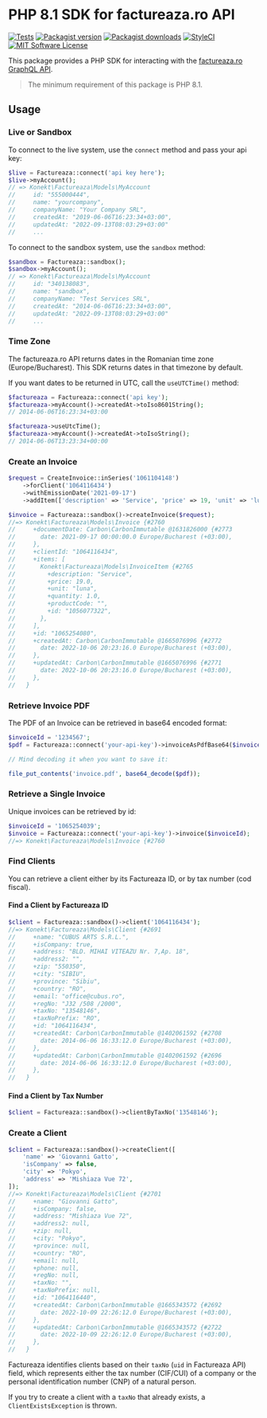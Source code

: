 # PHP 8.1 SDK for factureaza.ro API

[![Tests](https://img.shields.io/github/workflow/status/artkonekt/factureaza-sdk/tests/master?style=flat-square)](https://github.com/artkonekt/factureaza-sdk/actions?query=workflow%3Atests)
[![Packagist version](https://img.shields.io/packagist/v/konekt/factureaza-sdk.svg?style=flat-square)](https://packagist.org/packages/konekt/factureaza-sdk)
[![Packagist downloads](https://img.shields.io/packagist/dt/konekt/factureaza-sdk.svg?style=flat-square)](https://packagist.org/packages/konekt/factureaza-sdk)
[![StyleCI](https://styleci.io/repos/537435324/shield?branch=master)](https://styleci.io/repos/537435324)
[![MIT Software License](https://img.shields.io/badge/license-MIT-blue.svg?style=flat-square)](LICENSE.md)

This package provides a PHP SDK for interacting with the [factureaza.ro GraphQL API](https://factureaza.ro/documentatie-api).

> The minimum requirement of this package is PHP 8.1.

## Usage

### Live or Sandbox

To connect to the live system, use the `connect` method and pass your api key:

```php
$live = Factureaza::connect('api key here');
$live->myAccount();
// => Konekt\Factureaza\Models\MyAccount
//     id: "555000444",
//     name: "yourcompany",
//     companyName: "Your Company SRL",
//     createdAt: "2019-06-06T16:23:34+03:00",
//     updatedAt: "2022-09-13T08:03:29+03:00"
//     ...
```

To connect to the sandbox system, use the `sandbox` method:

```php
$sandbox = Factureaza::sandbox();
$sandbox->myAccount();
// => Konekt\Factureaza\Models\MyAccount
//     id: "340138083",
//     name: "sandbox",
//     companyName: "Test Services SRL",
//     createdAt: "2014-06-06T16:23:34+03:00",
//     updatedAt: "2022-09-13T08:03:29+03:00"
//     ...
```

### Time Zone

The factureaza.ro API returns dates in the Romanian time zone (Europe/Bucharest).
This SDK returns dates in that timezone by default.

If you want dates to be returned in UTC, call the `useUTCTime()` method:

```php
$factureaza = Factureaza::connect('api key');
$factureaza->myAccount()->createdAt->toIso8601String();
// 2014-06-06T16:23:34+03:00

$factureaza->useUtcTime();
$factureaza->myAccount()->createdAt->toIsoString();
// 2014-06-06T13:23:34+00:00
```

### Create an Invoice

```php
$request = CreateInvoice::inSeries('1061104148')
    ->forClient('1064116434')
    ->withEmissionDate('2021-09-17')
    ->addItem(['description' => 'Service', 'price' => 19, 'unit' => 'luna', 'productCode' => '']);

$invoice = Factureaza::sandbox()->createInvoice($request);
//=> Konekt\Factureaza\Models\Invoice {#2760
//     +documentDate: Carbon\CarbonImmutable @1631826000 {#2773
//       date: 2021-09-17 00:00:00.0 Europe/Bucharest (+03:00),
//     },
//     +clientId: "1064116434",
//     +items: [
//       Konekt\Factureaza\Models\InvoiceItem {#2765
//         +description: "Service",
//         +price: 19.0,
//         +unit: "luna",
//         +quantity: 1.0,
//         +productCode: "",
//         +id: "1056077322",
//       },
//     ],
//     +id: "1065254080",
//     +createdAt: Carbon\CarbonImmutable @1665076996 {#2772
//       date: 2022-10-06 20:23:16.0 Europe/Bucharest (+03:00),
//     },
//     +updatedAt: Carbon\CarbonImmutable @1665076996 {#2771
//       date: 2022-10-06 20:23:16.0 Europe/Bucharest (+03:00),
//     },
//   }
```

### Retrieve Invoice PDF

The PDF of an Invoice can be retrieved in base64 encoded format:

```php
$invoiceId = '1234567';
$pdf = Factureaza::connect('your-api-key')->invoiceAsPdfBase64($invoiceId);

// Mind decoding it when you want to save it:

file_put_contents('invoice.pdf', base64_decode($pdf));
```

### Retrieve a Single Invoice

Unique invoices can be retrieved by id:

```php
$invoiceId = '1065254039';
$invoice = Factureaza::connect('your-api-key')->invoice($invoiceId);
//=> Konekt\Factureaza\Models\Invoice {#2760
```

### Find Clients

You can retrieve a client either by its Factureaza ID, or by tax number (cod fiscal).

#### Find a Client by Factureaza ID

```php
$client = Factureaza::sandbox()->client('1064116434');
//=> Konekt\Factureaza\Models\Client {#2691
//     +name: "CUBUS ARTS S.R.L.",
//     +isCompany: true,
//     +address: "BLD. MIHAI VITEAZU Nr. 7,Ap. 18",
//     +address2: "",
//     +zip: "550350",
//     +city: "SIBIU",
//     +province: "Sibiu",
//     +country: "RO",
//     +email: "office@cubus.ro",
//     +regNo: "J32 /508 /2000",
//     +taxNo: "13548146",
//     +taxNoPrefix: "RO",
//     +id: "1064116434",
//     +createdAt: Carbon\CarbonImmutable @1402061592 {#2708
//       date: 2014-06-06 16:33:12.0 Europe/Bucharest (+03:00),
//     },
//     +updatedAt: Carbon\CarbonImmutable @1402061592 {#2696
//       date: 2014-06-06 16:33:12.0 Europe/Bucharest (+03:00),
//     },
//   }
```

#### Find a Client by Tax Number

```php
$client = Factureaza::sandbox()->clientByTaxNo('13548146');
```

### Create a Client

```php
$client = Factureaza::sandbox()->createClient([
    'name' => 'Giovanni Gatto',
    'isCompany' => false,
    'city' => 'Pokyo',
    'address' => 'Mishiaza Vue 72',
]);
//=> Konekt\Factureaza\Models\Client {#2701
//     +name: "Giovanni Gatto",
//     +isCompany: false,
//     +address: "Mishiaza Vue 72",
//     +address2: null,
//     +zip: null,
//     +city: "Pokyo",
//     +province: null,
//     +country: "RO",
//     +email: null,
//     +phone: null,
//     +regNo: null,
//     +taxNo: "",
//     +taxNoPrefix: null,
//     +id: "1064116440",
//     +createdAt: Carbon\CarbonImmutable @1665343572 {#2692
//       date: 2022-10-09 22:26:12.0 Europe/Bucharest (+03:00),
//     },
//     +updatedAt: Carbon\CarbonImmutable @1665343572 {#2722
//       date: 2022-10-09 22:26:12.0 Europe/Bucharest (+03:00),
//     },
//   }
```

Factureaza identifies clients based on their `taxNo` (`uid` in Factureaza API) field,
which represents either the tax number (CIF/CUI) of a company or the
personal identification number (CNP) of a natural person.

If you try to create a client with a `taxNo` that already exists, a `ClientExistsException`
is thrown.

